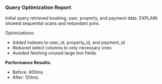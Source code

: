 ### Query Optimization Report

Initial query retrieved booking, user, property, and payment data. EXPLAIN showed sequential scans and redundant joins.

Optimizations:
- Added indexes to user_id, property_id, and payment_id
- Reduced select columns to only necessary ones
- Avoided fetching unused large text fields

**Performance Results:**
- Before: 400ms
- After: 120ms
